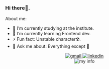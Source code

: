 ### Hi there👋️.

About me:

- 🔭 I’m currently studying at the institute.
- 🌱 I’m currently learning Frontend dev.
- ⚡ Fun fact: Unstable character☢️.
- 💬️ Ask me about: Everything except 🎯️


<div align="center">
    <a href="">
        <img alt="gmail" title="gmail" src="https://img.shields.io/badge/gmail-white?logo=gmail&logoColor=red"/>
    </a>
    <a href="">
        <img alt="linkedin" title="linkedin" src="https://img.shields.io/badge/LinkedIn-white?logo=linkedin&logoColor=blue"/>
    </a>
</div>


<div align='center'>
    <img src="https://myreadme.vercel.app/api/embed/sabi70?panels=userstatistics,toprepositories,toplanguages,commitgraph" alt="my info"/>
</div>



